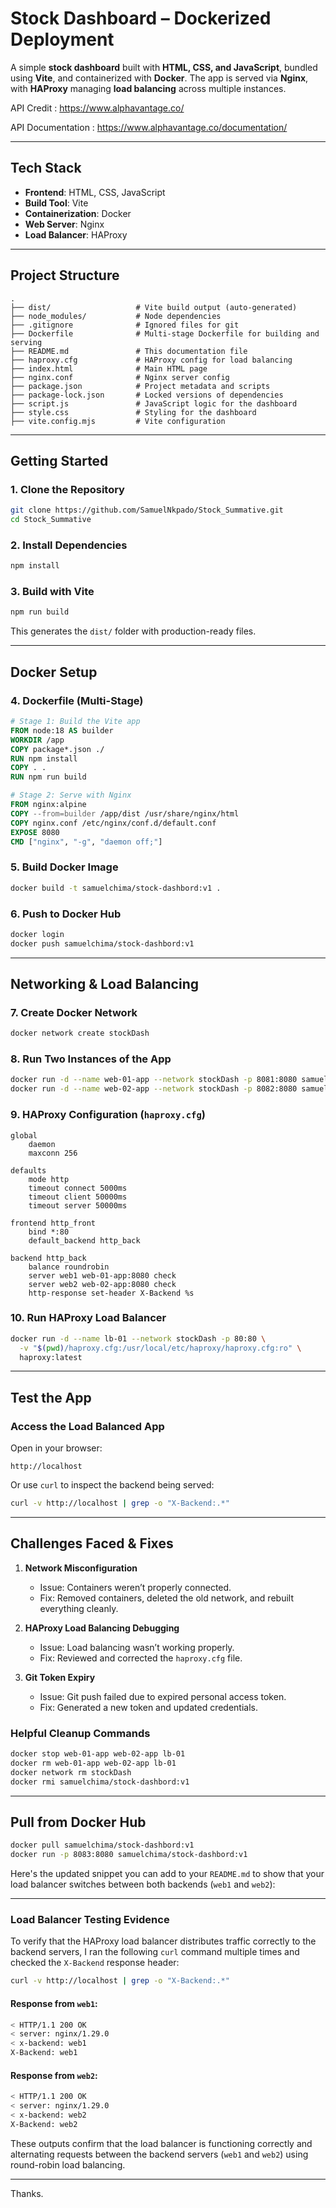 #   Stock Dashboard – Dockerized Deployment



A simple **stock dashboard** built with **HTML, CSS, and JavaScript**, bundled using **Vite**, and containerized with **Docker**. The app is served via **Nginx**, with **HAProxy** managing **load balancing** across multiple instances.

API Credit : https://www.alphavantage.co/

API Documentation : https://www.alphavantage.co/documentation/

---

##  Tech Stack

* **Frontend**: HTML, CSS, JavaScript
* **Build Tool**: Vite
* **Containerization**: Docker
* **Web Server**: Nginx
* **Load Balancer**: HAProxy

---

##  Project Structure

```
.
├── dist/                   # Vite build output (auto-generated)
├── node_modules/           # Node dependencies
├── .gitignore              # Ignored files for git
├── Dockerfile              # Multi-stage Dockerfile for building and serving
├── README.md               # This documentation file
├── haproxy.cfg             # HAProxy config for load balancing
├── index.html              # Main HTML page
├── nginx.conf              # Nginx server config
├── package.json            # Project metadata and scripts
├── package-lock.json       # Locked versions of dependencies
├── script.js               # JavaScript logic for the dashboard
├── style.css               # Styling for the dashboard
├── vite.config.mjs         # Vite configuration
```

---

##  Getting Started

### 1. Clone the Repository

```bash
git clone https://github.com/SamuelNkpado/Stock_Summative.git
cd Stock_Summative
```

### 2. Install Dependencies

```bash
npm install
```

### 3. Build with Vite

```bash
npm run build
```

This generates the `dist/` folder with production-ready files.

---

##  Docker Setup

### 4. Dockerfile (Multi-Stage)

```Dockerfile
# Stage 1: Build the Vite app
FROM node:18 AS builder
WORKDIR /app
COPY package*.json ./
RUN npm install
COPY . .
RUN npm run build

# Stage 2: Serve with Nginx
FROM nginx:alpine
COPY --from=builder /app/dist /usr/share/nginx/html
COPY nginx.conf /etc/nginx/conf.d/default.conf
EXPOSE 8080
CMD ["nginx", "-g", "daemon off;"]
```

### 5. Build Docker Image

```bash
docker build -t samuelchima/stock-dashbord:v1 .
```

### 6. Push to Docker Hub

```bash
docker login
docker push samuelchima/stock-dashbord:v1
```

---

##  Networking & Load Balancing

### 7. Create Docker Network

```bash
docker network create stockDash
```

### 8. Run Two Instances of the App

```bash
docker run -d --name web-01-app --network stockDash -p 8081:8080 samuelchima/stock-dashbord:v1
docker run -d --name web-02-app --network stockDash -p 8082:8080 samuelchima/stock-dashbord:v1
```

### 9. HAProxy Configuration (`haproxy.cfg`)

```haproxy
global
    daemon
    maxconn 256

defaults
    mode http
    timeout connect 5000ms
    timeout client 50000ms
    timeout server 50000ms

frontend http_front
    bind *:80
    default_backend http_back

backend http_back
    balance roundrobin
    server web1 web-01-app:8080 check
    server web2 web-02-app:8080 check
    http-response set-header X-Backend %s
```

### 10. Run HAProxy Load Balancer

```bash
docker run -d --name lb-01 --network stockDash -p 80:80 \
  -v "$(pwd)/haproxy.cfg:/usr/local/etc/haproxy/haproxy.cfg:ro" \
  haproxy:latest
```

---

##  Test the App

### Access the Load Balanced App

Open in your browser:

```
http://localhost
```

Or use `curl` to inspect the backend being served:

```bash
curl -v http://localhost | grep -o "X-Backend:.*"
```

---

##  Challenges Faced & Fixes

1. **Network Misconfiguration**

   * Issue: Containers weren’t properly connected.
   * Fix: Removed containers, deleted the old network, and rebuilt everything cleanly.

2. **HAProxy Load Balancing Debugging**

   * Issue: Load balancing wasn’t working properly.
   * Fix: Reviewed and corrected the `haproxy.cfg` file.

3. **Git Token Expiry**

   * Issue: Git push failed due to expired personal access token.
   * Fix: Generated a new token and updated credentials.

### Helpful Cleanup Commands

```bash
docker stop web-01-app web-02-app lb-01
docker rm web-01-app web-02-app lb-01
docker network rm stockDash
docker rmi samuelchima/stock-dashbord:v1
```

---

##  Pull from Docker Hub 

```bash
docker pull samuelchima/stock-dashbord:v1
docker run -p 8083:8080 samuelchima/stock-dashbord:v1
```

Here's the updated snippet you can add to your `README.md` to show that your load balancer switches between both backends (`web1` and `web2`):

---

###  Load Balancer Testing Evidence

To verify that the HAProxy load balancer distributes traffic correctly to the backend servers, I ran the following `curl` command multiple times and checked the `X-Backend` response header:

```bash
curl -v http://localhost | grep -o "X-Backend:.*"
```

####  Response from `web1`:

```bash
< HTTP/1.1 200 OK
< server: nginx/1.29.0
< x-backend: web1
X-Backend: web1
```

#### Response from `web2`:

```bash
< HTTP/1.1 200 OK
< server: nginx/1.29.0
< x-backend: web2
X-Backend: web2
```

These outputs confirm that the load balancer is functioning correctly and alternating requests between the backend servers (`web1` and `web2`) using round-robin load balancing.

---
Thanks.




